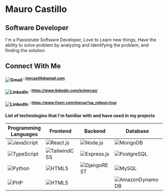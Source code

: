 # Mauro Castillo

## Software Developer

I'm a Passionate Software Developer, Love to Learn new things, Have the ability to solve problem by analyzing and identifying the problem, and finding the solution

## Connect With Me

#### ![Gmail](https://img.shields.io/badge/Gmail-D14836?logo=gmail&logoColor=white) <sup> : jmrcas09@gmail.com</sup>

#### ![LinkedIn](https://img.shields.io/badge/LinkedIn-0077B5?style=flat-flat&logo=linkedin&logoColor=white) <sup> : https://www.linkedin.com/in/jmrcas/</sup>

#### ![LinkedIn](https://img.shields.io/badge/fiverr-1DBF73?&logo=fiverr&logoColor=white) <sup> : https://www.fiverr.com/jmrcas?up_rollout=true</sup>

**List of technologies that I'm familiar with and have used in my projects**

| **Programming Languages** | **Frontend** | **Backend** | **Database** | **Version Control** | **Other Tools** |
| ------------ | ----------- | ------------ | --------------------- | ------------------------ | ---------------- |
| ![JavaScript](https://img.shields.io/badge/Programming-JavaScript-F7DF1E?style=flat&logo=javascript&logoColor=white) | ![React.js](https://img.shields.io/badge/Frontend-React.js-61DAFB?style=flat&logo=react&logoColor=white) | ![Node.js](https://img.shields.io/badge/Backend-Node.js-339933?style=flat&logo=node.js&logoColor=white) | ![MongoDB](https://img.shields.io/badge/Database-MongoDB-47A248?style=flat&logo=mongodb&logoColor=white) |
| ![TypeScript](https://img.shields.io/badge/Programming-TypeScript-007acc?style=flat&logo=typescript&logoColor=white) |  ![TailwindCSS](https://img.shields.io/badge/Frontend-tailwindcss-%2338B2AC.svg?logo=tailwind-css&logoColor=white) | ![Express.js](https://img.shields.io/badge/Backend-Express.js-000000?style=flat&logo=express&logoColor=white) | ![PostgreSQL](https://img.shields.io/badge/Database-PostgreSQL-336791?style=flat&logo=postgresql&logoColor=white) |  b | aa | 
| ![Python](https://img.shields.io/badge/Programming-Python-3776AB?style=flat&logo=python&logoColor=white)  | ![HTML5](https://img.shields.io/badge/Frontend-html5-%23E34F26.svg?logo=html5&logoColor=white) | ![DjangoREST](https://img.shields.io/badge/Backend-DjangoRest-ff1709?style=flat&logo=django&logoColor=white)  | ![MySQL](https://img.shields.io/badge/Database-MySQL-4479A1?style=flat&logo=mysql&logoColor=white) | 1 | 2 |
| ![PHP](https://img.shields.io/badge/Programming-php-%23777BB4.svg?logo=php&logoColor=white) | ![HTML5](https://img.shields.io/badge/Frontend-css3-%231572B6.svg?logo=css3&logoColor=white) | | ![AmazonDynamoDB](https://img.shields.io/badge/Amazon%20DynamoDB-4053D6?logo=Amazon%20DynamoDB&logoColor=white) |
